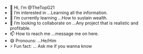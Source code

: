 - 👋 Hi, I’m @TheTopG21
- 👀 I’m interested in ...Learning all the information.
- 🌱 I’m currently learning ...How to sustain wealth.
- 💞️ I’m looking to collaborate on ...Any project that is realistic and profitable.
- 📫 How to reach me ...message me on here.
- 😄 Pronouns: ...He/Him
- ⚡ Fun fact: ... Ask me if you wanna know

<!---
TheTopG21/TheTopG21 is a ✨ special ✨ repository because its `README.md` (this file) appears on your GitHub profile.
You can click the Preview link to take a look at your changes.
---
